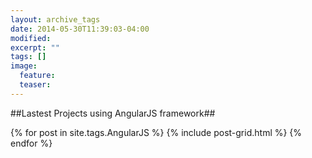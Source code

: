 ```yaml
---
layout: archive_tags
date: 2014-05-30T11:39:03-04:00
modified:
excerpt: ""
tags: []
image:
  feature:
  teaser:
---
```

##Lastest Projects using AngularJS framework##

<div class="tiles">
{% for post in site.tags.AngularJS %}
  {% include post-grid.html %}
{% endfor %}
</div><!-- /.tiles -->